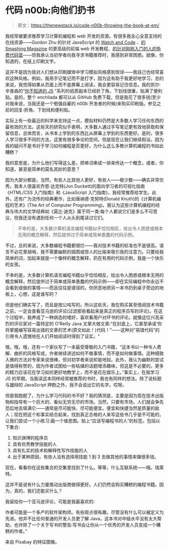 # 代码 n00b:向他们扔书

> 原文：<https://thenewstack.io/code-n00b-throwing-the-book-at-em/>

我经常被要求推荐学习计算机编程和 web 开发的资源。有很多我全心全意支持的在线资源——Gordon Zhu 的针对 JavaScript 的 [Watch and Code](https://watchandcode.com/) 、[的 Smashing Magazine](https://www.smashingmagazine.com/) 的更高级的前端 web 开发教程、[的针对刚刚入门的人的免费代码营](https://www.freecodecamp.org/)——但我承认当初学者向我寻求书籍推荐时，我感到非常困惑。就像，你知道的，在纸上印刷文字。

这并不是因为我对人们想从印刷媒体中学习模拟风格感到惊讶——我自己也经常喜欢这种风格。例如，我用手记笔记而不是打字，因为这有助于我更好地学习，总的来说，我觉得如果从页面上而不是屏幕上阅读，我会更容易记住信息。我的凯尔·辛普森的“[你不知道的 JS](https://github.com/getify/You-Dont-Know-JS) ”系列的纸质副本已经折了角，下划线很重，贴满了便利贴。是的，整个 enchilada 都可以从 GitHub 免费下载，但是我花了很多钱(至少对我来说，当我还是一个勉强自雇的 n00b 开发者的时候)来购买印刷版。参见之前的回复:折角、下划线和便利贴。

实际上有一些最近的科学来支持这一点，模拟材料仍然是大多数人学习任何东西的最有效的方法。这些天的研究似乎表明，大多数人通过手写笔记更有效地获取和保留信息，总体而言，从书本上学到的东西比从屏幕上学到的东西更好。是的，很多人学习很多不同的方法，这里有很多争论的空间，但是现在让我们继续假设。因为我的疑问不是书对于学习如何编程是否更好。为什么这么多教计算机编程的书如此糟糕？

我的意思是，为什么他们写得这么差，把单词串成一排来传达一个概念，或者，你知道，甚至是简单的莫名其妙的意思？

因为大部分都是。当然，有些人比其他人更好，有些人——极少数——确实非常优秀。我本人很喜欢乔恩·达克特(Jon Duckett)的面向学习者的可视化指南《HTML/CSS 入门指南》和《JavaScript 入门指南》，我经常推荐给学生。此外，还有广为流传的经典著作，比如唐纳德·克努特(Donald Knuth)的《计算机编程的艺术》(The Art of Computer Programming)。我认为这些计算机编程的经典与伟大的文学经典如《莫比·迪克》属于同一类:每个人都说它们是多么不可思议，但我还没有遇到任何一个人从头到尾读过它们。

> 不幸的是，大多数计算机语言编程书籍似乎恰恰相反，给出令人困惑或根本无用的概念解释，然后提供过于简单或简单愚蠢的代码示例。

不过，总的来说，大多数编程书籍都很烂——我对技术书籍的标准也不是很高。语言不必花里胡哨，我不需要幽默的插图或惊人的比喻来吸引我的注意力。只要给我简单的词，加起来就是一个像样的概念解释，扔在有用的代码示例，我是一个快乐的女孩。

不幸的是，大多数计算机语言编程书籍似乎恰恰相反，给出令人困惑或根本无用的概念解释，然后提供过于简单或简单愚蠢的代码示例——即在实际编程中你永远不会看到或做的事情——而且往往是错误的。你厌恶地把另一本书扔到桌子旁边的地板上，心想，这是谁写的？

但是他们确实写了，而且是按公吨写的。所以这些天，我在购买甚至借阅技术书籍之前，一定会查看亚马逊的评论(过滤那些看起来是真正的程序员写的评论)。在这个过程中，我养成了一种病态的嗜好，喜欢看用户对坏书的评论。就像这位兴高采烈的评论家对一篇特定的 O'Reilly Java 文章大做文章:“在封底上，它甚至承诺‘你将掌握编写容易出错的文章的艺术(原文如此！)代码！”——这种对“易错代码”的引用令人遗憾地在人们开始阅读时得到了证实。"

哦，哦，哦，还有一个家伙写了一本最受尊敬的入门书籍，“这本书以一种令人费解、曲折的风格写成，作者继续讲述如何不做事情，而不是如何做事情。这种细致入微的方法对专家来说很棒，但对初学者来说却是地狱。此外，我认为幽默的尝试是值得称赞的，因为作者试图给一些枯燥的话题增添趣味，但这是不必要的。更多的精力应该花在学习如何更好地教学上，而不是花在娱乐上。”事实上，在我学习 JS 的早期，当我读这本同样经常被推荐的书时，我也有同样的想法。除了说标题与雄辩的 JavaScript 押韵之外，我不会说出它的名字。哎呀。

但是我跑题了。为什么学习代码的书不好？我的猜测是，主要是因为现在技术出版物和指导有一个巨大的、看似无穷无尽的市场。当然，只要有市场，人们就会争先恐后地去填满它——通常是尽可能快、尽可能便宜。便宜和快捷当然是质量的敌人；现在把这个和事实结合起来，找到真正合格的人来写这些书几乎是不可能的。让我们尝试一个小练习:画一个维恩图。贴上“应该写编程书的人”的标签。包括以下集合:

1.  知识渊博的程序员
2.  具有优秀教学技能的人
3.  具有扎实的技术和解释性写作技能的人
4.  出于某种原因，有些人没有选择用技能 1 到 3 去做其他的事情来赚很多钱。

现在，看看你在这些集合的交集里找到了什么。等等，什么互联系统——哦。瑞莱特。

这并不是说有什么力量推动出版商做得更好。人们仍然会购买糟糕的编程书籍。因为，真的，我们还能买什么？

我留给你一个亚马逊评论，可能是我最喜欢的:

作者可能是一个多产的软件架构师。有些观点很有趣，尽管没有什么可以被定义为先进。他并不比任何普通的开发人员更了解 Java，这本书对中级水平没有太大帮助，也许除了一个关于写书的警告:写书会让你从一个优秀的开发人员变成一个糟糕的作者。”

来自 Pixabay 的特征图像。

<svg xmlns:xlink="http://www.w3.org/1999/xlink" viewBox="0 0 68 31" version="1.1"><title>Group</title> <desc>Created with Sketch.</desc></svg>